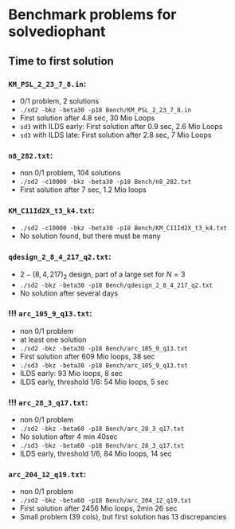 #  Benchmark problems for solvediophant
## Time to first solution
### `KM_PSL_2_23_7_8.in`:
- 0/1 problem, 2 solutions
- `./sd2 -bkz -beta30 -p18 Bench/KM_PSL_2_23_7_8.in`
- First solution after 4.8 sec, 30 Mio Loops
- `sd3` with ILDS early: First solution after 0.9 sec, 2.6 Mio Loops
- `sd3` with ILDS late: First solution after 2.8 sec, 7 Mio Loops

### `n8_282.txt`:
- non 0/1 problem, 104 solutions
- `./sd2 -c10000 -bkz -beta30 -p18 Bench/n8_282.txt`
- First solution after 7 sec, 1.2 Mio loops

### `KM_C11Id2X_t3_k4.txt`:
- `./sd2 -c10000 -bkz -beta30 -p18 Bench/KM_C11Id2X_t3_k4.txt`
- No solution found, but there must be many

### `qdesign_2_8_4_217_q2.txt`:
- $2-(8,4,217)_2$ design, part of a large set for $N=3$
- `./sd2 -bkz -beta30 -p18 Bench/qdesign_2_8_4_217_q2.txt`
- No solution after several days

### !!! `arc_105_9_q13.txt`:
- non 0/1 problem
- at least one solution
- `./sd2 -bkz -beta30 -p18 Bench/arc_105_9_q13.txt`
- First solution after 609 Mio loops, 38 sec
- `./sd3 -bkz -beta30 -p18 Bench/arc_105_9_q13.txt`
- ILDS early: 93 Mio loops, 8 sec
- ILDS early, threshold 1/6: 54 Mio loops, 5 sec

### !!! `arc_28_3_q17.txt`:
- non 0/1 problem
- `./sd2 -bkz -beta60 -p18 Bench/arc_28_3_q17.txt`
-  No solution after 4 min 40sec
- `./sd3 -bkz -beta60 -p18 Bench/arc_28_3_q17.txt`
- ILDS early, threshold 1/6, 84 Mio loops, 14 sec

### `arc_204_12_q19.txt`:
- non 0/1 problem
- `./sd2 -bkz -beta60 -p18 Bench/arc_204_12_q19.txt`
- First solution after 2456 Mio loops, 2min 26 sec
- Small problem (39 cols), but first solution has 13 discrepancies